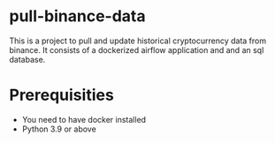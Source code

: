# pull-binance-data
This is a project to pull and update historical cryptocurrency data from binance. 
It consists of a dockerized airflow application and and an sql database.

# Prerequisities
* You need to have docker installed
* Python 3.9 or above

